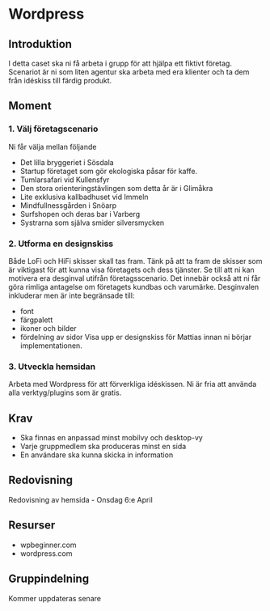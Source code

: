 # Wordpress

## Introduktion
I detta caset ska ni få arbeta i grupp för att hjälpa ett fiktivt företag. Scenariot är ni som liten agentur ska arbeta med era klienter och ta dem från idéskiss till färdig produkt.

## Moment
### 1. Välj företagscenario
Ni får välja mellan följande
- Det lilla bryggeriet i Sösdala
- Startup företaget som gör ekologiska påsar för kaffe.
- Tumlarsafari vid Kullensfyr
- Den stora orienteringstävlingen som detta år är i Glimåkra
- Lite exklusiva kallbadhuset vid Immeln
- Mindfullnessgården i Snöarp
- Surfshopen och deras bar i Varberg
- Systrarna som själva smider silversmycken

### 2. Utforma en designskiss
Både LoFi och HiFi skisser skall tas fram. Tänk på att ta fram de skisser som är viktigast för att kunna visa företagets och dess tjänster. Se till att ni kan motivera era desginval utifrån företagsscenario. Det innebär också att ni får göra rimliga antagelse om företagets kundbas och varumärke. Desginvalen inkluderar men är inte begränsade till:
- font
- färgpalett
- ikoner och bilder
- fördelning av sidor
Visa upp er designskiss för Mattias innan ni börjar implementationen.

### 3. Utveckla hemsidan
Arbeta med Wordpress för att förverkliga idéskissen. Ni är fria att använda alla verktyg/plugins som är gratis.

## Krav
- Ska finnas en anpassad minst mobilvy och desktop-vy
- Varje gruppmedlem ska produceras minst en sida
- En användare ska kunna skicka in information

## Redovisning
Redovisning av hemsida - Onsdag 6:e April

## Resurser
- wpbeginner.com
- wordpress.com

## Gruppindelning
Kommer uppdateras senare
